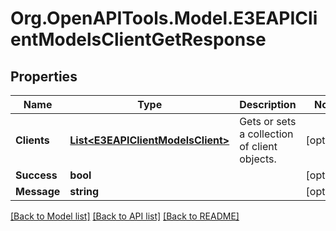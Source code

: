 
# Org.OpenAPITools.Model.E3EAPIClientModelsClientGetResponse

## Properties

Name | Type | Description | Notes
------------ | ------------- | ------------- | -------------
**Clients** | [**List&lt;E3EAPIClientModelsClient&gt;**](E3EAPIClientModelsClient.md) | Gets or sets a collection of client objects. | [optional] 
**Success** | **bool** |  | [optional] 
**Message** | **string** |  | [optional] 

[[Back to Model list]](../README.md#documentation-for-models)
[[Back to API list]](../README.md#documentation-for-api-endpoints)
[[Back to README]](../README.md)

